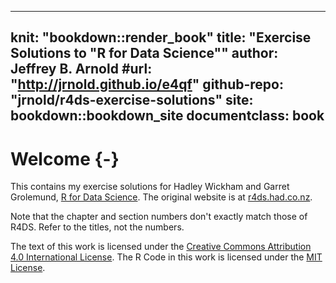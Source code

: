 
---
knit: "bookdown::render_book"
title: "Exercise Solutions to \"R for Data Science\""
author: Jeffrey B. Arnold
#url: "http://jrnold.github.io/e4qf"
github-repo: "jrnold/r4ds-exercise-solutions"
site: bookdown::bookdown_site
documentclass: book
---

# Welcome {-}

This contains my exercise solutions for Hadley Wickham and Garret Grolemund, [R for Data Science](http://amzn.to/2aHLAQ1). The original website is at [r4ds.had.co.nz](http://r4ds.had.co.nz/).

Note that the chapter and section numbers don't exactly match those of R4DS.
Refer to the titles, not the numbers.

The text of this work is licensed under the [Creative Commons Attribution 4.0 International License](http://creativecommons.org/licenses/by/4.0/).
The R Code in this work is licensed under the [MIT License](https://opensource.org/licenses/MIT).
